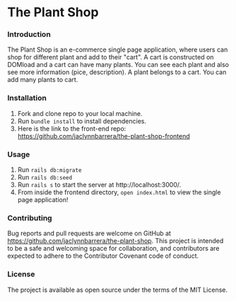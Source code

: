 # The Plant Shop

### Introduction

The Plant Shop is an e-commerce single page application, where users can shop for different plant and add to their "cart". A cart is constructed on DOMload and a cart can have many plants. You can see each plant and also see more information (pice, description). A plant belongs to a cart. You can add many plants to cart.

### Installation
1. Fork and clone repo to your local machine. 
2. Run `bundle install` to install dependencies.
3. Here is the link to the front-end repo: https://github.com/jaclynnbarrera/the-plant-shop-frontend

### Usage
1. Run `rails db:migrate`
2. Run `rails db:seed`
3. Run `rails s` to start the server at http://localhost:3000/.
4. From inside the frontend directory, `open index.html` to view the single page application!

### Contributing

Bug reports and pull requests are welcome on GitHub at https://github.com/jaclynnbarrera/the-plant-shop. This project is intended to be a safe and welcoming space for collaboration, and contributors are expected to adhere to the Contributor Covenant code of conduct.

### License

The project is available as open source under the terms of the MIT License.